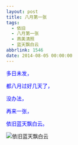 ```yaml
---
layout: post
title: 八月第一张
tags:
  - 依旧
  - 八月第一张
  - 燕美清照
  - 蓝天飘白云
abbrlink: 1546
date: 2014-08-05 00:00:00
---
```


<!-- build time:Sat Jun 23 2018 12:05:15 GMT+0800 (中国标准时间) -->

<span style="color:#00f">多日未发，</span>

<span style="color:#00f">都八月过好几天了，</span>

<span style="color:#00f">没办法，</span>

<span style="color:#00f">再来一张，</span>

<span style="color:#00f">依旧蓝天飘白云。</span>

![依旧蓝天飘白云](http://ww4.sinaimg.cn/large/4eed32f2jw1ej1gji5k35j21kw0w0gvu.jpg "依旧蓝天飘白云")
<!-- rebuild by neat -->